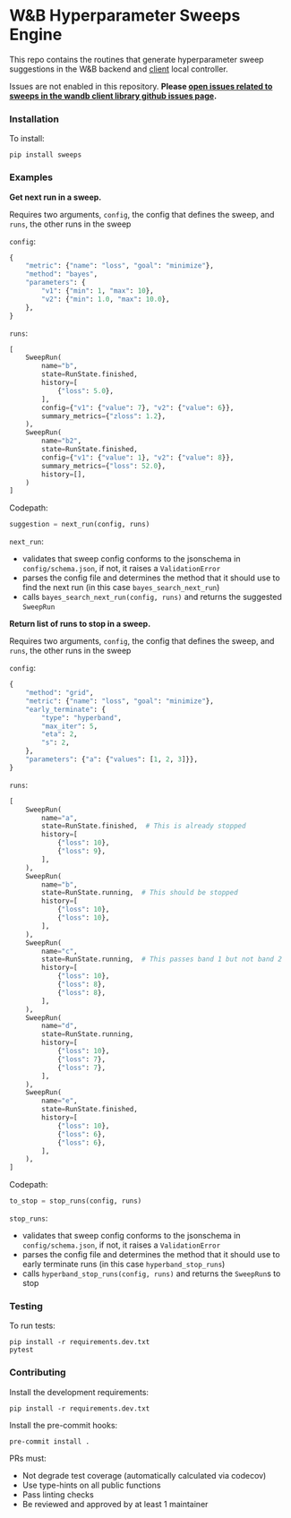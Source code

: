 # W&B Hyperparameter Sweeps Engine

This repo contains the routines that generate hyperparameter sweep suggestions in
the W&B backend and [client](https://github.com/wandb/client) local controller.

Issues are not enabled in this repository.
__Please [open issues related to sweeps in the wandb client library github issues page](https://github.com/wandb/client/issues/new/choose).__

### Installation
To install:


```
pip install sweeps
```

### Examples

__Get next run in a sweep.__

Requires two arguments, `config`, the config that defines the sweep, and `runs`, the other runs in the sweep

`config`:
```python
{
    "metric": {"name": "loss", "goal": "minimize"},
    "method": "bayes",
    "parameters": {
        "v1": {"min": 1, "max": 10},
        "v2": {"min": 1.0, "max": 10.0},
    },
}
```

`runs`:
```python
[
    SweepRun(
        name="b",
        state=RunState.finished,
        history=[
            {"loss": 5.0},
        ],
        config={"v1": {"value": 7}, "v2": {"value": 6}},
        summary_metrics={"zloss": 1.2},
    ),
    SweepRun(
        name="b2",
        state=RunState.finished,
        config={"v1": {"value": 1}, "v2": {"value": 8}},
        summary_metrics={"loss": 52.0},
        history=[],
    )
]
```

Codepath:

```python
suggestion = next_run(config, runs)
```
`next_run`:
* validates that sweep config conforms to the jsonschema in `config/schema.json`, if not, it raises a `ValidationError`
* parses the config file and determines the method that it should use to find the next run (in this case `bayes_search_next_run`)
* calls `bayes_search_next_run(config, runs)` and returns the suggested `SweepRun`



__Return list of runs to stop in a sweep.__

Requires two arguments, `config`, the config that defines the sweep, and `runs`, the other runs in the sweep

`config`:
```python
{
    "method": "grid",
    "metric": {"name": "loss", "goal": "minimize"},
    "early_terminate": {
        "type": "hyperband",
        "max_iter": 5,
        "eta": 2,
        "s": 2,
    },
    "parameters": {"a": {"values": [1, 2, 3]}},
}
```

`runs`:
```python
[
    SweepRun(
        name="a",
        state=RunState.finished,  # This is already stopped
        history=[
            {"loss": 10},
            {"loss": 9},
        ],
    ),
    SweepRun(
        name="b",
        state=RunState.running,  # This should be stopped
        history=[
            {"loss": 10},
            {"loss": 10},
        ],
    ),
    SweepRun(
        name="c",
        state=RunState.running,  # This passes band 1 but not band 2
        history=[
            {"loss": 10},
            {"loss": 8},
            {"loss": 8},
        ],
    ),
    SweepRun(
        name="d",
        state=RunState.running,
        history=[
            {"loss": 10},
            {"loss": 7},
            {"loss": 7},
        ],
    ),
    SweepRun(
        name="e",
        state=RunState.finished,
        history=[
            {"loss": 10},
            {"loss": 6},
            {"loss": 6},
        ],
    ),
]
```

Codepath:

```python
to_stop = stop_runs(config, runs)
```
`stop_runs`:
* validates that sweep config conforms to the jsonschema in `config/schema.json`, if not, it raises a `ValidationError`
* parses the config file and determines the method that it should use to early terminate runs (in this case `hyperband_stop_runs`)
* calls `hyperband_stop_runs(config, runs)` and returns the `SweepRun`s to stop


### Testing
To run tests:

```
pip install -r requirements.dev.txt
pytest
```




### Contributing

Install the development requirements:

```
pip install -r requirements.dev.txt
```

Install the pre-commit hooks:
```
pre-commit install .
```

PRs must:

* Not degrade test coverage (automatically calculated via codecov)
* Use type-hints on all public functions
* Pass linting checks
* Be reviewed and approved by at least 1 maintainer
